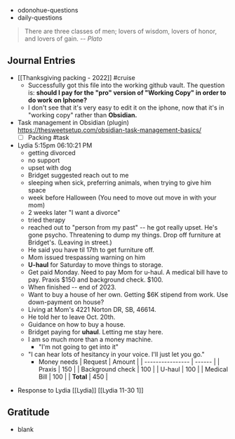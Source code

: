 - odonohue-questions
- daily-questions

> There are three classes of men; lovers of wisdom, lovers of honor, and lovers of gain.
> -- <cite>Plato</cite>

## Journal Entries
-  [[Thanksgiving packing - 2022]] #cruise 
	- Successfully got this file into the working github vault. The question is: **should I pay for the "pro" version of "Working Copy" in order to do work on Iphone?**
	- I don't see that it's very easy to edit it on the iphone, now that it's in "working copy" rather than **Obsidian.**
- Task management in Obsidian (plugin) https://thesweetsetup.com/obsidian-task-management-basics/
	- [ ] Packing #task
- Lydia 5:15pm  06:10:21 PM
	- getting divorced
	- no support
	- upset with dog
	- Bridget suggested reach out to me
	- sleeping when sick, preferring animals, when trying to give him space
	- week before Halloween (You need to move out move in with your mom) 
	- 2 weeks later "I want a divorce"
	- tried therapy
	- reached out to "person from my past" -- he got really upset. He's gone psycho. Threatening to dump my things. Drop off furniture at Bridget's. (Leaving in street.) 
	- He said you have til 17th to get furniture off.
	- Mom issued trespassing warning on him
	- **U-haul** for Saturday to move things to storage.
	- Get paid Monday. Need to pay Mom for u-haul. A medical bill have to pay. Praxis $150 and background check. $100.
	- When finished -- end of 2023.
	- Want to buy a house of her own. Getting $6K stipend from work. Use down-payment on house?
	- Living at Mom's 4221 Norton DR, SB, 46614.
	- He told her to leave Oct. 20th.
	- Guidance on how to buy a house.
	-  Bridget paying for **uhaul**. Letting me stay here.
	- I am so much more than a money machine.
		- "I'm not going to get into it"
	- "I can hear lots of hesitancy in your voice. I'll just let you go."
		- Money needs
| Request          | Amount |
| ---------------- | ------ |
| Praxis           | 150    |
| Background check | 100    |
| U-haul            | 100    |
| Medical Bill     | 100    |
| **Total**        | 450    |
<!-- TBLFM: @>$2=sum(@I..@-1) -->
- Response to Lydia [[Lydia]]
  [[Lydia 11-30 1]]
## Gratitude
- blank


